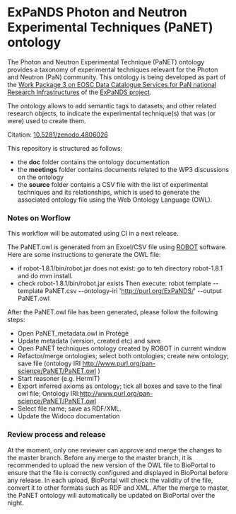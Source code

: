 # ExPaNDS Photon and Neutron Experimental Techniques (PaNET) ontology


The Photon and Neutron Experimental Technique (PaNET) ontology provides a taxonomy of experimental techniques relevant for the Photon and Neutron (PaN) community. This ontology is being developed as part of the [Work Package 3 on EOSC Data Catalogue Services for PaN national Research Infrastructures](https://expands-eu.github.io/WP1-reporting/reports-wp/reports-wp3.html) of the [ExPaNDS project](https://expands.eu/).


The ontology allows to add semantic tags to datasets, and other related research objects, to indicate the experimental technique(s) that was (or were) used to create them.

Citation: [10.5281/zenodo.4806026](https://doi.org/10.5281/zenodo.4806026)

This repository is structured as follows:
- the **doc** folder contains the ontology documentation
- the **meetings** folder contains documents related to the WP3 discussions on the ontology
- the **source** folder contains a CSV file with the list of experimental techniques and its relationships, which is used to generate the associated ontology file using the Web Ontology Language (OWL).


### Notes on Worflow


This workflow will be automated using CI in a next release.

The PaNET.owl is generated from an Excel/CSV file using [ROBOT](https://search.maven.org/artifact/org.obolibrary.robot/robot) software. 
Here are some instructions to generate the OWL file:
- if robot-1.8.1/bin/robot.jar does not exist: go to teh directory robot-1.8.1 and do mvn install.
- check robot-1.8.1/bin/robot.jar exists Then execute:
robot template --template PaNET.csv --ontology-iri 'http://purl.org/ExPaNDS/' --output PaNET.owl

After the PaNET.owl file has been generated, please follow the following steps: 

- Open PaNET_metadata.owl in Protégé
- Update metadata (version, created etc) and save
- Open PaNET techniques ontology created by ROBOT in current window
- Refactor/merge ontologies; select both ontologies; create new ontology; save file (ontology IRI http://www.purl.org/pan-science/PaNET/PaNET.owl )
- Start reasoner (e.g. HermiT)
- Export inferred axioms as ontology; tick all boxes and save to the final owl file; Ontology IRI:http://www.purl.org/pan-science/PaNET/PaNET.owl 
- Select file name; save as RDF/XML.
- Update the Widoco documentation


### Review process and release


At the moment, only one reviewer can approve and merge the changes to the master branch. Before any merge to the master branch, it is recommended to upload the new version of the OWL file to BioPortal to ensure that the file is correctly configured and displayed in BioPortal before any release. In each upload, BioPortal will check the validity of the file, convert it to other formats such as RDF and XML. After the merge to master, the PaNET ontology will automatically be updated on BioPortal over the night.






 
